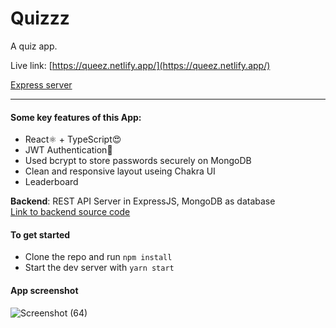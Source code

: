 # Quizzz      

A quiz app. 

Live link: [https://queez.netlify.app/](https://queez.netlify.app/)      

[Express server](https://github.com/MdBilal420/queez-backend)

---
#### Some key features of this App:

- React⚛ + TypeScript😍
- JWT Authentication🔐
- Used bcrypt to store passwords securely on MongoDB
- Clean and responsive layout useing Chakra UI
- Leaderboard
     
**Backend**: REST API Server in ExpressJS, MongoDB as database    
[Link to backend source code](https://github.com/MdBilal420/queez-backend)


#### To get started

- Clone the repo and run `npm install` 
- Start the dev server with `yarn start`

#### App screenshot

![Screenshot (64)](https://user-images.githubusercontent.com/29103125/127402847-56f0c30d-0f67-499d-8e1f-8f25651b449f.png)
